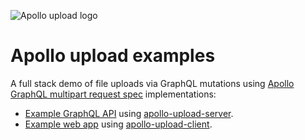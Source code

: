 ![Apollo upload logo](https://cdn.rawgit.com/jaydenseric/apollo-upload-client/27b1f20/apollo-upload-logo.svg)

# Apollo upload examples

A full stack demo of file uploads via GraphQL mutations using [Apollo](https://apollographql.com) [GraphQL multipart request spec](https://github.com/jaydenseric/graphql-multipart-request-spec) implementations:

- [Example GraphQL API](api) using [apollo-upload-server](https://github.com/jaydenseric/apollo-upload-server).
- [Example web app](app) using [apollo-upload-client](https://github.com/jaydenseric/apollo-upload-client).
